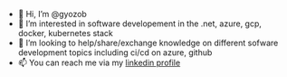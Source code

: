 - 👋 Hi, I’m @gyozob
- 👀 I’m interested in software developement in the .net, azure, gcp, docker, kubernetes stack
- 💞️ I’m looking to help/share/exchange knowledge on different sofware development topics including ci/cd on azure, github
- 📫 You can reach me via my [linkedin profile](https://www.linkedin.com/in/balla-gy%C5%91z%C5%91-25526145/)

<!---
gyozob/gyozob is a ✨ special ✨ repository because its `README.md` (this file) appears on your GitHub profile.
You can click the Preview link to take a look at your changes.
--->
